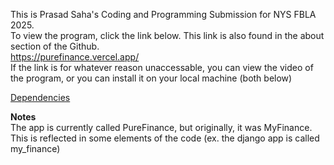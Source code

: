 This is Prasad Saha's Coding and Programming Submission for NYS FBLA 2025. <br>
To view the program, click the link below. This link is also found in the about section of the Github. <br>
https://purefinance.vercel.app/ <br>
If the link is for whatever reason unaccessable, you can view the video of the program, or you can install it on your local machine (both below)


[Dependencies](./dependencies.md)

<b>Notes</b> <br> 
The app is currently called PureFinance, but originally, it was MyFinance. This is reflected in some elements of the code (ex. the django app is called my_finance)



